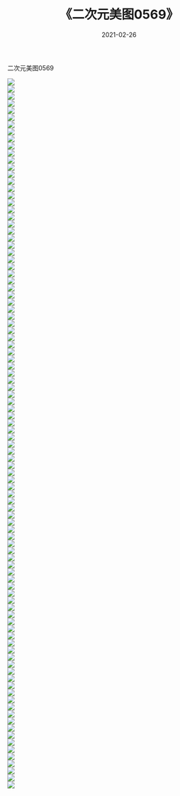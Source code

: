 ﻿---
layout: post
title:  《二次元美图0569》
date:   2021-02-26
img: http://imgx.orgx.ga/二次元/2021/二次元美图0569/000.jpg
categories: [美女, 清纯, 唯美]
---

二次元美图0569

 ![](http://imgx.orgx.ga/二次元/2021/二次元美图0569/001.jpg) <br>![](http://imgx.orgx.ga/二次元/2021/二次元美图0569/002.jpg) <br>![](http://imgx.orgx.ga/二次元/2021/二次元美图0569/003.jpg) <br>![](http://imgx.orgx.ga/二次元/2021/二次元美图0569/004.jpg) <br>![](http://imgx.orgx.ga/二次元/2021/二次元美图0569/005.jpg) <br>![](http://imgx.orgx.ga/二次元/2021/二次元美图0569/006.jpg) <br>![](http://imgx.orgx.ga/二次元/2021/二次元美图0569/007.jpg) <br>![](http://imgx.orgx.ga/二次元/2021/二次元美图0569/008.jpg) <br>![](http://imgx.orgx.ga/二次元/2021/二次元美图0569/009.jpg) <br>![](http://imgx.orgx.ga/二次元/2021/二次元美图0569/010.jpg) <br>![](http://imgx.orgx.ga/二次元/2021/二次元美图0569/011.jpg) <br>![](http://imgx.orgx.ga/二次元/2021/二次元美图0569/012.jpg) <br>![](http://imgx.orgx.ga/二次元/2021/二次元美图0569/013.jpg) <br>![](http://imgx.orgx.ga/二次元/2021/二次元美图0569/014.jpg) <br>![](http://imgx.orgx.ga/二次元/2021/二次元美图0569/015.jpg) <br>![](http://imgx.orgx.ga/二次元/2021/二次元美图0569/016.jpg) <br>![](http://imgx.orgx.ga/二次元/2021/二次元美图0569/017.jpg) <br>![](http://imgx.orgx.ga/二次元/2021/二次元美图0569/018.jpg) <br>![](http://imgx.orgx.ga/二次元/2021/二次元美图0569/019.jpg) <br>![](http://imgx.orgx.ga/二次元/2021/二次元美图0569/020.jpg) <br>![](http://imgx.orgx.ga/二次元/2021/二次元美图0569/021.jpg) <br>![](http://imgx.orgx.ga/二次元/2021/二次元美图0569/022.jpg) <br>![](http://imgx.orgx.ga/二次元/2021/二次元美图0569/023.jpg) <br>![](http://imgx.orgx.ga/二次元/2021/二次元美图0569/024.jpg) <br>![](http://imgx.orgx.ga/二次元/2021/二次元美图0569/025.jpg) <br>![](http://imgx.orgx.ga/二次元/2021/二次元美图0569/026.jpg) <br>![](http://imgx.orgx.ga/二次元/2021/二次元美图0569/027.jpg) <br>![](http://imgx.orgx.ga/二次元/2021/二次元美图0569/028.jpg) <br>![](http://imgx.orgx.ga/二次元/2021/二次元美图0569/029.jpg) <br>![](http://imgx.orgx.ga/二次元/2021/二次元美图0569/030.jpg) <br>![](http://imgx.orgx.ga/二次元/2021/二次元美图0569/031.jpg) <br>![](http://imgx.orgx.ga/二次元/2021/二次元美图0569/032.jpg) <br>![](http://imgx.orgx.ga/二次元/2021/二次元美图0569/033.jpg) <br>![](http://imgx.orgx.ga/二次元/2021/二次元美图0569/034.jpg) <br>![](http://imgx.orgx.ga/二次元/2021/二次元美图0569/035.jpg) <br>![](http://imgx.orgx.ga/二次元/2021/二次元美图0569/036.jpg) <br>![](http://imgx.orgx.ga/二次元/2021/二次元美图0569/037.jpg) <br>![](http://imgx.orgx.ga/二次元/2021/二次元美图0569/038.jpg) <br>![](http://imgx.orgx.ga/二次元/2021/二次元美图0569/039.jpg) <br>![](http://imgx.orgx.ga/二次元/2021/二次元美图0569/040.jpg) <br>![](http://imgx.orgx.ga/二次元/2021/二次元美图0569/041.jpg) <br>![](http://imgx.orgx.ga/二次元/2021/二次元美图0569/042.jpg) <br>![](http://imgx.orgx.ga/二次元/2021/二次元美图0569/043.jpg) <br>![](http://imgx.orgx.ga/二次元/2021/二次元美图0569/044.jpg) <br>![](http://imgx.orgx.ga/二次元/2021/二次元美图0569/045.jpg) <br>![](http://imgx.orgx.ga/二次元/2021/二次元美图0569/046.jpg) <br>![](http://imgx.orgx.ga/二次元/2021/二次元美图0569/047.jpg) <br>![](http://imgx.orgx.ga/二次元/2021/二次元美图0569/048.jpg) <br>![](http://imgx.orgx.ga/二次元/2021/二次元美图0569/049.jpg) <br>![](http://imgx.orgx.ga/二次元/2021/二次元美图0569/050.jpg) <br>![](http://imgx.orgx.ga/二次元/2021/二次元美图0569/051.jpg) <br>![](http://imgx.orgx.ga/二次元/2021/二次元美图0569/052.jpg) <br>![](http://imgx.orgx.ga/二次元/2021/二次元美图0569/053.jpg) <br>![](http://imgx.orgx.ga/二次元/2021/二次元美图0569/054.jpg) <br>![](http://imgx.orgx.ga/二次元/2021/二次元美图0569/055.jpg) <br>![](http://imgx.orgx.ga/二次元/2021/二次元美图0569/056.jpg) <br>![](http://imgx.orgx.ga/二次元/2021/二次元美图0569/057.jpg) <br>![](http://imgx.orgx.ga/二次元/2021/二次元美图0569/058.jpg) <br>![](http://imgx.orgx.ga/二次元/2021/二次元美图0569/059.jpg) <br>![](http://imgx.orgx.ga/二次元/2021/二次元美图0569/060.jpg) <br>![](http://imgx.orgx.ga/二次元/2021/二次元美图0569/061.jpg) <br>![](http://imgx.orgx.ga/二次元/2021/二次元美图0569/062.jpg) <br>![](http://imgx.orgx.ga/二次元/2021/二次元美图0569/063.jpg) <br>![](http://imgx.orgx.ga/二次元/2021/二次元美图0569/064.jpg) <br>![](http://imgx.orgx.ga/二次元/2021/二次元美图0569/065.jpg) <br>![](http://imgx.orgx.ga/二次元/2021/二次元美图0569/066.jpg) <br>![](http://imgx.orgx.ga/二次元/2021/二次元美图0569/067.jpg) <br>![](http://imgx.orgx.ga/二次元/2021/二次元美图0569/068.jpg) <br>![](http://imgx.orgx.ga/二次元/2021/二次元美图0569/069.jpg) <br>![](http://imgx.orgx.ga/二次元/2021/二次元美图0569/070.jpg) <br>![](http://imgx.orgx.ga/二次元/2021/二次元美图0569/071.jpg) <br>![](http://imgx.orgx.ga/二次元/2021/二次元美图0569/072.jpg) <br>![](http://imgx.orgx.ga/二次元/2021/二次元美图0569/073.jpg) <br>![](http://imgx.orgx.ga/二次元/2021/二次元美图0569/074.jpg) <br>![](http://imgx.orgx.ga/二次元/2021/二次元美图0569/075.jpg) <br>![](http://imgx.orgx.ga/二次元/2021/二次元美图0569/076.jpg) <br>![](http://imgx.orgx.ga/二次元/2021/二次元美图0569/077.jpg) <br>![](http://imgx.orgx.ga/二次元/2021/二次元美图0569/078.jpg) <br>![](http://imgx.orgx.ga/二次元/2021/二次元美图0569/079.jpg) <br>![](http://imgx.orgx.ga/二次元/2021/二次元美图0569/080.jpg) <br>![](http://imgx.orgx.ga/二次元/2021/二次元美图0569/081.jpg) <br>![](http://imgx.orgx.ga/二次元/2021/二次元美图0569/082.jpg) <br>![](http://imgx.orgx.ga/二次元/2021/二次元美图0569/083.jpg) <br>![](http://imgx.orgx.ga/二次元/2021/二次元美图0569/084.jpg) <br>![](http://imgx.orgx.ga/二次元/2021/二次元美图0569/085.jpg) <br>![](http://imgx.orgx.ga/二次元/2021/二次元美图0569/086.jpg) <br>![](http://imgx.orgx.ga/二次元/2021/二次元美图0569/087.jpg) <br>![](http://imgx.orgx.ga/二次元/2021/二次元美图0569/088.jpg) <br>![](http://imgx.orgx.ga/二次元/2021/二次元美图0569/089.jpg) <br>![](http://imgx.orgx.ga/二次元/2021/二次元美图0569/090.jpg) <br>![](http://imgx.orgx.ga/二次元/2021/二次元美图0569/091.jpg) <br>![](http://imgx.orgx.ga/二次元/2021/二次元美图0569/092.jpg) <br>![](http://imgx.orgx.ga/二次元/2021/二次元美图0569/093.jpg) <br>![](http://imgx.orgx.ga/二次元/2021/二次元美图0569/094.jpg) <br>![](http://imgx.orgx.ga/二次元/2021/二次元美图0569/095.jpg) <br>![](http://imgx.orgx.ga/二次元/2021/二次元美图0569/096.jpg) <br>![](http://imgx.orgx.ga/二次元/2021/二次元美图0569/097.jpg) <br>![](http://imgx.orgx.ga/二次元/2021/二次元美图0569/098.jpg) <br>![](http://imgx.orgx.ga/二次元/2021/二次元美图0569/099.jpg) <br>![](http://imgx.orgx.ga/二次元/2021/二次元美图0569/100.jpg) <br>